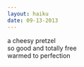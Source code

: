 ```yaml
---
layout: haiku
date: 09-13-2013
---
```


a cheesy pretzel<br>
so good and totally free<br>
warmed to perfection
